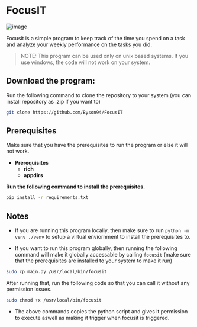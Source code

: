 # FocusIT

![image](https://github.com/user-attachments/assets/214122d2-4af5-4a78-aee3-24180cdb2b82)


Focusit is a simple program to keep track of the time you spend on a task and analyze your weekly performance on the tasks you did.

> NOTE: This program can be used only on unix based systems. If you use windows, the code will not work on your system.

## Download the program:

Run the following command to clone the repository to your system (you can install repository as .zip if you want to)

```bash
git clone https://github.com/Byson94/FocusIT
```

## Prerequisites

Make sure that you have the prerequisites to run the program or else it will not work.

- **Prerequisites**
  - **rich**
  - **appdirs**

**Run the following command to install the prerequisites.**

```bash
pip install -r requirements.txt
```

## Notes

- If you are running this program locally, then make sure to run `python -m venv ./venv` to setup a virtual enviornment to install the prerequisites to.

- If you want to run this program globally, then running the following command will make it globally accessable by calling `focusit` (make sure that the prerequisites are installed to your system to make it run)

```bash
sudo cp main.py /usr/local/bin/focusit
```

After running that, run the following code so that you can call it without any permission issues.

```bash
sudo chmod +x /usr/local/bin/focusit
```

- The above commands copies the python script and gives it permission to execute aswell as making it trigger when focusit is triggered.
